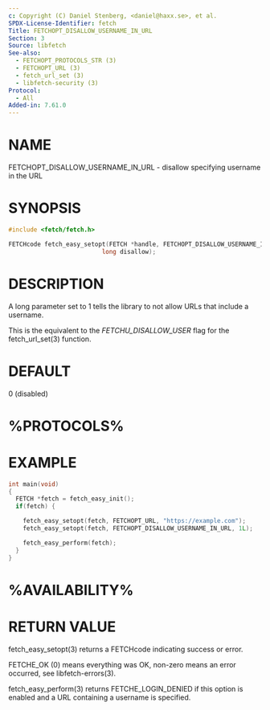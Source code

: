 ```yaml
---
c: Copyright (C) Daniel Stenberg, <daniel@haxx.se>, et al.
SPDX-License-Identifier: fetch
Title: FETCHOPT_DISALLOW_USERNAME_IN_URL
Section: 3
Source: libfetch
See-also:
  - FETCHOPT_PROTOCOLS_STR (3)
  - FETCHOPT_URL (3)
  - fetch_url_set (3)
  - libfetch-security (3)
Protocol:
  - All
Added-in: 7.61.0
---
```


# NAME

FETCHOPT_DISALLOW_USERNAME_IN_URL - disallow specifying username in the URL

# SYNOPSIS

~~~c
#include <fetch/fetch.h>

FETCHcode fetch_easy_setopt(FETCH *handle, FETCHOPT_DISALLOW_USERNAME_IN_URL,
                          long disallow);
~~~

# DESCRIPTION

A long parameter set to 1 tells the library to not allow URLs that include a
username.

This is the equivalent to the *FETCHU_DISALLOW_USER* flag for the
fetch_url_set(3) function.

# DEFAULT

0 (disabled)

# %PROTOCOLS%

# EXAMPLE

~~~c
int main(void)
{
  FETCH *fetch = fetch_easy_init();
  if(fetch) {

    fetch_easy_setopt(fetch, FETCHOPT_URL, "https://example.com");
    fetch_easy_setopt(fetch, FETCHOPT_DISALLOW_USERNAME_IN_URL, 1L);

    fetch_easy_perform(fetch);
  }
}
~~~

# %AVAILABILITY%

# RETURN VALUE

fetch_easy_setopt(3) returns a FETCHcode indicating success or error.

FETCHE_OK (0) means everything was OK, non-zero means an error occurred, see
libfetch-errors(3).

fetch_easy_perform(3) returns FETCHE_LOGIN_DENIED if this option is
enabled and a URL containing a username is specified.
